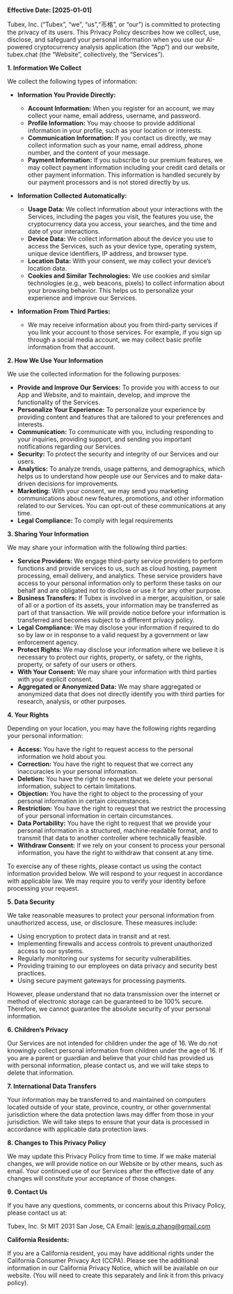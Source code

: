 **Effective Date: [2025-01-01]**

Tubex, Inc. (“Tubex”, “we”, “us”,“币格”, or “our”) is committed to protecting the privacy of its users. This Privacy Policy describes how we collect, use, disclose, and safeguard your personal information when you use our AI-powered cryptocurrency analysis application (the “App”) and our website, tubex.chat (the “Website”, collectively, the “Services”).

**1. Information We Collect**

We collect the following types of information:

*   **Information You Provide Directly:**
    *   **Account Information:** When you register for an account, we may collect your name, email address, username, and password.
    *   **Profile Information:** You may choose to provide additional information in your profile, such as your location or interests.
    *   **Communication Information:** If you contact us directly, we may collect information such as your name, email address, phone number, and the content of your message.
    *   **Payment Information:** If you subscribe to our premium features, we may collect payment information including your credit card details or other payment information. This information is handled securely by our payment processors and is not stored directly by us.

*   **Information Collected Automatically:**
    *   **Usage Data:** We collect information about your interactions with the Services, including the pages you visit, the features you use, the cryptocurrency data you access, your searches, and the time and date of your interactions.
    *   **Device Data:** We collect information about the device you use to access the Services, such as your device type, operating system, unique device identifiers, IP address, and browser type.
    *   **Location Data:** With your consent, we may collect your device’s location data.
    *   **Cookies and Similar Technologies:** We use cookies and similar technologies (e.g., web beacons, pixels) to collect information about your browsing behavior. This helps us to personalize your experience and improve our Services.

*   **Information From Third Parties:**
    *   We may receive information about you from third-party services if you link your account to those services. For example, if you sign up through a social media account, we may collect basic profile information from that account.

**2. How We Use Your Information**

We use the collected information for the following purposes:

*   **Provide and Improve Our Services:** To provide you with access to our App and Website, and to maintain, develop, and improve the functionality of the Services.
*   **Personalize Your Experience:** To personalize your experience by providing content and features that are tailored to your preferences and interests.
*   **Communication:** To communicate with you, including responding to your inquiries, providing support, and sending you important notifications regarding our Services.
*   **Security:** To protect the security and integrity of our Services and our users.
*   **Analytics:** To analyze trends, usage patterns, and demographics, which helps us to understand how people use our Services and to make data-driven decisions for improvements.
*   **Marketing:** With your consent, we may send you marketing communications about new features, promotions, and other information related to our Services. You can opt-out of these communications at any time.
*   **Legal Compliance:** To comply with legal requirements

**3. Sharing Your Information**

We may share your information with the following third parties:

*   **Service Providers:** We engage third-party service providers to perform functions and provide services to us, such as cloud hosting, payment processing, email delivery, and analytics. These service providers have access to your personal information only to perform these tasks on our behalf and are obligated not to disclose or use it for any other purpose.
*   **Business Transfers:** If Tubex is involved in a merger, acquisition, or sale of all or a portion of its assets, your information may be transferred as part of that transaction. We will provide notice before your information is transferred and becomes subject to a different privacy policy.
*   **Legal Compliance:** We may disclose your information if required to do so by law or in response to a valid request by a government or law enforcement agency.
*   **Protect Rights:** We may disclose your information where we believe it is necessary to protect our rights, property, or safety, or the rights, property, or safety of our users or others.
*   **With Your Consent:** We may share your information with third parties with your explicit consent.
*   **Aggregated or Anonymized Data:** We may share aggregated or anonymized data that does not directly identify you with third parties for research, analysis, or other purposes.

**4. Your Rights**

Depending on your location, you may have the following rights regarding your personal information:

*   **Access:** You have the right to request access to the personal information we hold about you.
*   **Correction:** You have the right to request that we correct any inaccuracies in your personal information.
*   **Deletion:** You have the right to request that we delete your personal information, subject to certain limitations.
*   **Objection:** You have the right to object to the processing of your personal information in certain circumstances.
*   **Restriction:** You have the right to request that we restrict the processing of your personal information in certain circumstances.
*   **Data Portability:** You have the right to request that we provide your personal information in a structured, machine-readable format, and to transmit that data to another controller where technically feasible.
*   **Withdraw Consent:** If we rely on your consent to process your personal information, you have the right to withdraw that consent at any time.

To exercise any of these rights, please contact us using the contact information provided below. We will respond to your request in accordance with applicable law. We may require you to verify your identity before processing your request.

**5. Data Security**

We take reasonable measures to protect your personal information from unauthorized access, use, or disclosure. These measures include:

*   Using encryption to protect data in transit and at rest.
*   Implementing firewalls and access controls to prevent unauthorized access to our systems.
*   Regularly monitoring our systems for security vulnerabilities.
*   Providing training to our employees on data privacy and security best practices.
*   Using secure payment gateways for processing payments.

However, please understand that no data transmission over the internet or method of electronic storage can be guaranteed to be 100% secure. Therefore, we cannot guarantee the absolute security of your personal information.

**6. Children’s Privacy**

Our Services are not intended for children under the age of 16. We do not knowingly collect personal information from children under the age of 16. If you are a parent or guardian and believe that your child has provided us with personal information, please contact us, and we will take steps to delete that information.

**7. International Data Transfers**

Your information may be transferred to and maintained on computers located outside of your state, province, country, or other governmental jurisdiction where the data protection laws may differ from those in your jurisdiction. We will take steps to ensure that your data is processed in accordance with applicable data protection laws.

**8. Changes to This Privacy Policy**

We may update this Privacy Policy from time to time. If we make material changes, we will provide notice on our Website or by other means, such as email. Your continued use of our Services after the effective date of any changes will constitute your acceptance of those changes.

**9. Contact Us**

If you have any questions, comments, or concerns about this Privacy Policy, please contact us at:

Tubex, Inc.
St MIT 2031
San Jose, CA
Email: lewis.q.zhang@gmail.com

**California Residents:**

If you are a California resident, you may have additional rights under the California Consumer Privacy Act (CCPA). Please see the additional information in our California Privacy Notice, which will be available on our website. (You will need to create this separately and link it from this privacy policy).

